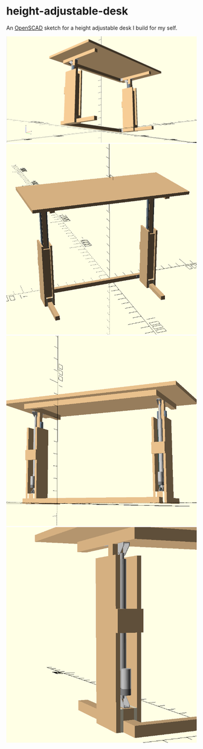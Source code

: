 # height-adjustable-desk
 
An [OpenSCAD](https://openscad.org/) sketch for a height adjustable desk I build for my self.

![alt text](https://github.com/BjoernLuig/height-adjustable-desk/blob/main/pictures/front-down.png?raw=true)
![alt text](https://github.com/BjoernLuig/height-adjustable-desk/blob/main/pictures/front-up.png?raw=true)
![alt text](https://github.com/BjoernLuig/height-adjustable-desk/blob/main/pictures/back.png?raw=true)
![alt text](https://github.com/BjoernLuig/height-adjustable-desk/blob/main/pictures/mechanism.png?raw=true)

